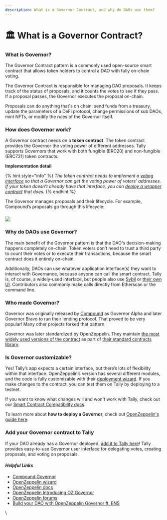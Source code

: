 ```yaml
---
description: What is a Governor Contract, and why do DAOs use them?
---
```


# 🏛 What is a Governor Contract?

### What is Governor?

The Governor Contract pattern is a commonly used open-source smart contract that allows token holders to control a DAO with fully on-chain voting.&#x20;

The Governor Contract is responsible for managing DAO proposals. It keeps track of the status of proposals, and it counts the votes to see if they pass. If a proposal passes, the Governor executes the proposal on-chain.&#x20;

Proposals can do anything that's on chain: send funds from a treasury, update the parameters of a DeFi protocol, change permissions of sub DAOs, mint NFTs, or modify the rules of the Governor itself.

### How does Governor work?

A Governor contract needs on a **token contract**. The token contract provides the Governor the voting power of different addresses. Tally supports Governors that work with both fungible (ERC20) and non-fungible (ERC721) token contracts.

**Implementation detail**

{% hint style="info" %}
_The token contract needs to implement a_ [_voting interface_](https://docs.openzeppelin.com/contracts/4.x/api/token/erc20#ERC20Votes) _so that a Governor can get the voting power of voters’ addresses. If your token doesn’t already have that interface, you can_ [_deploy a wrapper contract_](https://blog.tally.xyz/how-to-add-dao-governance-to-existing-token-contracts-397855f081ac) _that does._
{% endhint %}

The Governor manages proposals and their lifecycle. For example, Compound’s proposals go through this lifecycle:

### ![](https://lh4.googleusercontent.com/JrpIZE6-b5SrEwvFFx0ROL9leIvA4lAKUD8zGEWfa33Qe4DD6WVLjreV5wAqq47Y6LAGjw8KY4jR2KDKr3izH8\_m-ROPV2Kd2WfRRM0U5d02h7CJxGJz1ovHxAqTjTV8FZ0l8260-Sl5j8RGqxkFVqs)

### Why do DAOs use Governor?

The main benefit of the Governor pattern is that the DAO's decision-making happens completely on-chain. Token voters don’t need to trust a third party to count their votes or to execute their transactions, because the smart contract does it entirely on-chain.

Additionally, DAOs can use whatever application interface(s) they want to interact with Governance, because anyone can call the smart contract. Tally is, of course, a widely-used interface, but people also use [Sybil](https://sybil.org/#/connect) or [their own UI](https://nouns.wtf/vote). Contributors also commonly make calls directly from Etherscan or the command line.

### Who made Governor?

Governor was originally released by [Compound](https://compound.finance/docs/governance) as Governor Alpha and later Governor Bravo to run their lending protocol. That proved to be very popular! Many other projects forked that pattern.

Governor was later standardized by OpenZeppelin. They maintain [the most widely used versions of the contract](https://docs.openzeppelin.com/contracts/4.x/api/governance) as part of [their standard contracts library](https://github.com/OpenZeppelin/openzeppelin-contracts/).

### Is Governor customizable?

Yes! Tally’s app expects a certain interface, but there’s lots of flexibility within that interface. OpenZeppelin’s version has several different modules, and the code is fully customizable with their [deployment wizard](https://wizard.openzeppelin.com/). If you make changes to the contract, you can test them on Tally by deploying to a testnet.

If you want to know what changes will and won't work with Tally, check out our [Smart Contract Compatibility docs](smart-contract-compatibility/).

To learn more about **how to deploy a Governor**, check out [OpenZeppelin's guide here](https://docs.openzeppelin.com/contracts/4.x/governance).

### Add your Governor contract to Tally

If your DAO already has a Governor deployed, [add it to Tally here](https://tally.xyz/start-a-dao)! Tally provides easy-to-use Governor user interface for delegating votes, creating proposals, and voting on proposals.

#### _Helpful Links_

* [Compound Governor](https://compound.finance/docs/governance)
* [OpenZeppelin wizard](https://docs.openzeppelin.com/contracts/4.x/wizard)
* [OpenZeppelin docs](https://docs.openzeppelin.com/contracts/4.x/governance)
* [OpenZeppelin Introducing OZ Governor](https://blog.openzeppelin.com/governor-smart-contract/)
* [OpenZeppelin forums](https://forum.openzeppelin.com/)
* [Build your DAO with OpenZeppelin Governor ft. ENS](https://www.youtube.com/watch?v=Lltt6j6Hmww)

\
